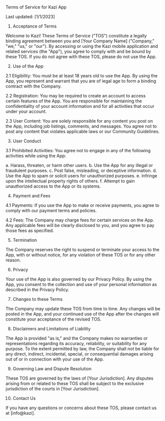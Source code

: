 Terms of Service for Kazi App

Last updated: [1/1/2023]

1. Acceptance of Terms

Welcome to Kazi! These Terms of Service ("TOS") constitute a legally binding agreement between you and [Your Company Name] ("Company," "we," "us," or "our"). By accessing or using the Kazi mobile application and related services (the "App"), you agree to comply with and be bound by these TOS. If you do not agree with these TOS, please do not use the App.

2. Use of the App

2.1 Eligibility: You must be at least 18 years old to use the App. By using the App, you represent and warrant that you are of legal age to form a binding contract with the Company.

2.2 Registration: You may be required to create an account to access certain features of the App. You are responsible for maintaining the confidentiality of your account information and for all activities that occur under your account.

2.3 User Content: You are solely responsible for any content you post on the App, including job listings, comments, and messages. You agree not to post any content that violates applicable laws or our Community Guidelines.

3. User Conduct

3.1 Prohibited Activities: You agree not to engage in any of the following activities while using the App:

a. Harass, threaten, or harm other users.
b. Use the App for any illegal or fraudulent purposes.
c. Post false, misleading, or deceptive information.
d. Use the App to spam or solicit users for unauthorized purposes.
e. Infringe upon the intellectual property rights of others.
f. Attempt to gain unauthorized access to the App or its systems.

4. Payment and Fees

4.1 Payments: If you use the App to make or receive payments, you agree to comply with our payment terms and policies.

4.2 Fees: The Company may charge fees for certain services on the App. Any applicable fees will be clearly disclosed to you, and you agree to pay those fees as specified.

5. Termination

The Company reserves the right to suspend or terminate your access to the App, with or without notice, for any violation of these TOS or for any other reason.

6. Privacy

Your use of the App is also governed by our Privacy Policy. By using the App, you consent to the collection and use of your personal information as described in the Privacy Policy.

7. Changes to these Terms

The Company may update these TOS from time to time. Any changes will be posted in the App, and your continued use of the App after the changes will constitute your acceptance of the revised TOS.

8. Disclaimers and Limitations of Liability

The App is provided "as is," and the Company makes no warranties or representations regarding its accuracy, reliability, or suitability for any purpose. To the extent permitted by law, the Company shall not be liable for any direct, indirect, incidental, special, or consequential damages arising out of or in connection with your use of the App.

9. Governing Law and Dispute Resolution

These TOS are governed by the laws of [Your Jurisdiction]. Any disputes arising from or related to these TOS shall be subject to the exclusive jurisdiction of the courts in [Your Jurisdiction].

10. Contact Us

If you have any questions or concerns about these TOS, please contact us at [info@kazi].
